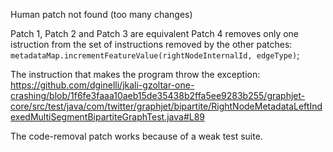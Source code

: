 Human patch not found (too many changes)

Patch 1, Patch 2 and Patch 3 are equivalent
Patch 4 removes only one istruction from the set of instructions removed by the other patches: `metadataMap.incrementFeatureValue(rightNodeInternalId, edgeType)`;

The instruction that makes the program throw the exception: https://github.com/dginelli/jkali-gzoltar-one-crashing/blob/1f6fe3faaa10aeb15de35438b2ffa5ee9283b255/graphjet-core/src/test/java/com/twitter/graphjet/bipartite/RightNodeMetadataLeftIndexedMultiSegmentBipartiteGraphTest.java#L89

The code-removal patch works because of a weak test suite.
